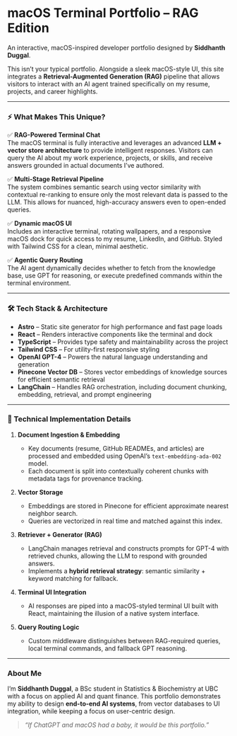# macOS Terminal Portfolio – RAG Edition

An interactive, macOS-inspired developer portfolio designed by **Siddhanth Duggal**.

This isn’t your typical portfolio. Alongside a sleek macOS-style UI, this site integrates a **Retrieval-Augmented Generation (RAG)** pipeline that allows visitors to interact with an AI agent trained specifically on my resume, projects, and career highlights.

---

### ⚡ What Makes This Unique?

✅ **RAG-Powered Terminal Chat**  
The macOS terminal is fully interactive and leverages an advanced **LLM + vector store architecture** to provide intelligent responses. Visitors can query the AI about my work experience, projects, or skills, and receive answers grounded in actual documents I’ve authored. 

✅ **Multi-Stage Retrieval Pipeline**  
The system combines semantic search using vector similarity with contextual re-ranking to ensure only the most relevant data is passed to the LLM. This allows for nuanced, high-accuracy answers even to open-ended queries.

✅ **Dynamic macOS UI**  
Includes an interactive terminal, rotating wallpapers, and a responsive macOS dock for quick access to my resume, LinkedIn, and GitHub. Styled with Tailwind CSS for a clean, minimal aesthetic.

✅ **Agentic Query Routing**  
The AI agent dynamically decides whether to fetch from the knowledge base, use GPT for reasoning, or execute predefined commands within the terminal environment.

---

### 🛠 Tech Stack & Architecture

- **Astro** – Static site generator for high performance and fast page loads  
- **React** – Renders interactive components like the terminal and dock  
- **TypeScript** – Provides type safety and maintainability across the project  
- **Tailwind CSS** – For utility-first responsive styling  
- **OpenAI GPT-4** – Powers the natural language understanding and generation  
- **Pinecone Vector DB** – Stores vector embeddings of knowledge sources for efficient semantic retrieval  
- **LangChain** – Handles RAG orchestration, including document chunking, embedding, retrieval, and prompt engineering  

---

### 🧠 Technical Implementation Details

1. **Document Ingestion & Embedding**  
   - Key documents (resume, GitHub READMEs, and articles) are processed and embedded using OpenAI’s `text-embedding-ada-002` model.
   - Each document is split into contextually coherent chunks with metadata tags for provenance tracking.

2. **Vector Storage**  
   - Embeddings are stored in Pinecone for efficient approximate nearest neighbor search.
   - Queries are vectorized in real time and matched against this index.

3. **Retriever + Generator (RAG)**  
   - LangChain manages retrieval and constructs prompts for GPT-4 with retrieved chunks, allowing the LLM to respond with grounded answers.
   - Implements a **hybrid retrieval strategy**: semantic similarity + keyword matching for fallback.

4. **Terminal UI Integration**  
   - AI responses are piped into a macOS-styled terminal UI built with React, maintaining the illusion of a native system interface.

5. **Query Routing Logic**  
   - Custom middleware distinguishes between RAG-required queries, local terminal commands, and fallback GPT reasoning.

---

### About Me

I’m **Siddhanth Duggal**, a BSc student in Statistics & Biochemistry at UBC with a focus on applied AI and quant finance. This portfolio demonstrates my ability to design **end-to-end AI systems**, from vector databases to UI integration, while keeping a focus on user-centric design.

> *“If ChatGPT and macOS had a baby, it would be this portfolio.”*